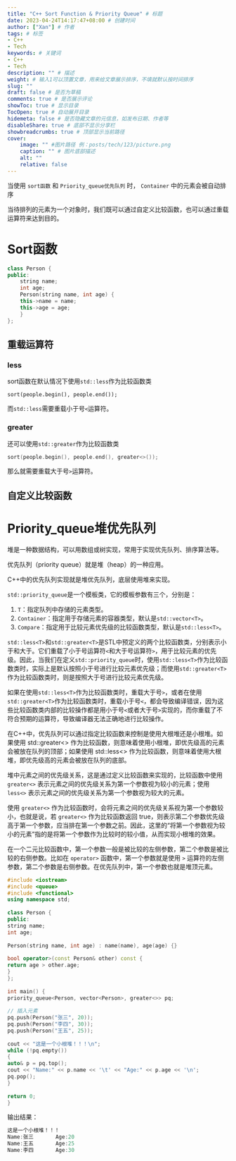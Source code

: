 ```yaml
---
title: "C++ Sort Function & Priority Queue" # 标题
date: 2023-04-24T14:17:47+08:00 # 创建时间
author: ["Xan"] # 作者
tags: # 标签
- C++ 
- Tech 
keywords: # 关键词
- C++ 
- Tech 
description: "" # 描述
weight: # 输入1可以顶置文章，用来给文章展示排序，不填就默认按时间排序
slug: ""
draft: false # 是否为草稿
comments: true # 是否展示评论
showToc: true # 显示目录
TocOpen: true # 自动展开目录
hidemeta: false # 是否隐藏文章的元信息，如发布日期、作者等
disableShare: true # 底部不显示分享栏
showbreadcrumbs: true # 顶部显示当前路径
cover:
    image: "" #图片路径 例：posts/tech/123/picture.png
    caption: "" # 图片底部描述
    alt: ""
    relative: false
---
```


当使用 `sort函数` 和 `Priority_queue优先队列` 时， `Container` 中的元素会被自动排序

当待排列的元素为一个对象时，我们既可以通过自定义比较函数，也可以通过重载运算符来达到目的。

# Sort函数
```c++
class Person {  
public:  
	string name;  
	int age;  
	Person(string name, int age) {  
	this->name = name;  
	this->age = age;  
	}  
};
```
## 重载运算符
### less
sort函数在默认情况下使用`std::less`作为比较函数类
```
sort(people.begin(), people.end());
```

而`std::less`需要重载小于号`<`运算符。

### greater
还可以使用`std::greater`作为比较函数类
```cpp
sort(people.begin(), people.end(), greater<>());
```

那么就需要重载大于号`>`运算符。  


## 自定义比较函数


# Priority_queue堆优先队列 
堆是一种数据结构，可以用数组或树实现，常用于实现优先队列、排序算法等。  

优先队列（priority queue）就是堆（heap）的一种应用。

C++中的优先队列实现就是堆优先队列，底层使用堆来实现。  

`std::priority_queue`是一个模板类，它的模板参数有三个，分别是：

1.  `T`：指定队列中存储的元素类型。
2.  `Container`：指定用于存储元素的容器类型，默认是`std::vector<T>`。
3.  `Compare`：指定用于比较元素优先级的比较函数类型，默认是`std::less<T>`。

`std::less<T>`和`std::greater<T>`是STL中预定义的两个比较函数类，分别表示小于和大于。它们重载了小于号运算符`<`和大于号运算符`>`，用于比较元素的优先级。因此，当我们在定义`std::priority_queue`时，使用`std::less<T>`作为比较函数类时，实际上是默认按照小于号进行比较元素优先级；而使用`std::greater<T>`作为比较函数类时，则是按照大于号进行比较元素优先级。

如果在使用`std::less<T>`作为比较函数类时，重载大于号`>`，或者在使用`std::greater<T>`作为比较函数类时，重载小于号`<`，都会导致编译错误，因为这些比较函数类内部的比较操作都是用小于号`<`或者大于号`>`实现的，而你重载了不符合预期的运算符，导致编译器无法正确地进行比较操作。

在C++中，优先队列可以通过指定比较函数来控制是使用大根堆还是小根堆。如果使用 std::greater<> 作为比较函数，则意味着使用小根堆，即优先级高的元素会被放在队列的顶部；如果使用 std::less<> 作为比较函数，则意味着使用大根堆，即优先级高的元素会被放在队列的底部。  

堆中元素之间的优先级关系，这是通过定义比较函数来实现的，比较函数中使用 `greater<>` 表示元素之间的优先级关系为第一个参数视为较小的元素；使用 `less<>` 表示元素之间的优先级关系为第一个参数视为较大的元素。  

使用 `greater<>` 作为比较函数时，会将元素之间的优先级关系视为第一个参数较小，也就是说，若 `greater<>` 作为比较函数返回 true，则表示第二个参数优先级高于第一个参数，应当排在第一个参数之前。因此，这里的“将第一个参数视为较小的元素”指的是将第一个参数作为比较时的较小值，从而实现小根堆的效果。  

在一个二元比较函数中，第一个参数一般是被比较的左侧参数，第二个参数是被比较的右侧参数。比如在 `operator>` 函数中，第一个参数就是使用 `>` 运算符的左侧参数，第二个参数是右侧参数。在优先队列中，第一个参数也就是堆顶元素。
```cpp
#include <iostream>  
#include <queue>  
#include <functional>  
using namespace std;  
  
class Person {  
public:  
string name;  
int age;  
  
Person(string name, int age) : name(name), age(age) {}  
  
bool operator>(const Person& other) const {  
return age > other.age;  
}  
};  
  
int main() {  
priority_queue<Person, vector<Person>, greater<>> pq;  
  
// 插入元素  
pq.push(Person("张三", 20));  
pq.push(Person("李四", 30));  
pq.push(Person("王五", 25));  
  
cout << "这是一个小根堆！！！\n";  
while (!pq.empty())  
{  
auto& p = pq.top();  
cout << "Name:" << p.name << '\t' << "Age:" << p.age << '\n';  
pq.pop();  
}  
  
return 0;  
}
```
输出结果： 
```cpp
这是一个小根堆！！！
Name:张三       Age:20
Name:王五       Age:25
Name:李四       Age:30
```

